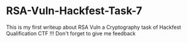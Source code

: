 # RSA-Vuln-Hackfest-Task-7
This is my first writeup about RSA Vuln a Cryptography task of Hackfest Qualification CTF !!! Don't forget to give me feedback 
